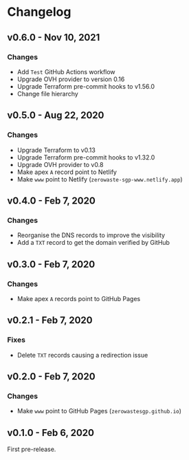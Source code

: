 # Changelog

## v0.6.0 - Nov 10, 2021

### Changes

* Add `Test` GitHub Actions workflow
* Upgrade OVH provider to version 0.16
* Upgrade Terraform pre-commit hooks to v1.56.0
* Change file hierarchy

## v0.5.0 - Aug 22, 2020

### Changes

* Upgrade Terraform to v0.13
* Upgrade Terraform pre-commit hooks to v1.32.0
* Upgrade OVH provider to v0.8
* Make apex `A` record point to Netlify
* Make `www` point to Netlify (`zerowaste-sgp-www.netlify.app`)

## v0.4.0 - Feb 7, 2020

### Changes

* Reorganise the DNS records to improve the visibility
* Add a `TXT` record to get the domain verified by GitHub

## v0.3.0 - Feb 7, 2020

### Changes

* Make apex `A` records point to GitHub Pages

## v0.2.1 - Feb 7, 2020

### Fixes

* Delete `TXT` records causing a redirection issue

## v0.2.0 - Feb 7, 2020

### Changes

* Make `www` point to GitHub Pages (`zerowastesgp.github.io`)

## v0.1.0 - Feb 6, 2020

First pre-release.
